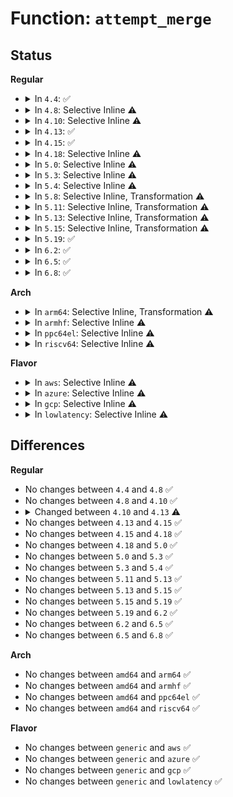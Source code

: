 # Function: <code>attempt_merge</code>

## Status
<b>Regular</b>
<ul>
<li>
<details>
<summary>In <code>4.4</code>: ✅</summary>

```c
int attempt_merge(struct request_queue *q, struct request *req, struct request *next);
```

**Collision:** Unique Static

**Inline:** No

**Transformation:** False

**Instances:**

```
In block/blk-merge.c (ffffffff813c1280)
Location: block/blk-merge.c:647
Inline: False
Direct callers:
  - block/blk-merge.c:attempt_back_merge
  - block/blk-merge.c:attempt_front_merge
  - block/blk-merge.c:blk_attempt_req_merge
```
**Symbols:**

```
ffffffff813c1280-ffffffff813c1a8d: attempt_merge (STB_LOCAL)
```
</details>
</li>
<li>
<details>
<summary>In <code>4.8</code>: Selective Inline ⚠️</summary>

```c
int attempt_merge(struct request_queue *q, struct request *req, struct request *next);
```

**Collision:** Unique Static

**Inline:** Selective

**Transformation:** False

**Instances:**

```
In block/blk-merge.c (ffffffff81405460)
Location: block/blk-merge.c:673
Inline: True
Direct callers:
  - block/blk-merge.c:blk_attempt_req_merge
  - block/blk-merge.c:attempt_front_merge
  - block/blk-merge.c:attempt_back_merge
```
**Symbols:**

```
ffffffff81405460-ffffffff81405a6d: attempt_merge (STB_LOCAL)
```
</details>
</li>
<li>
<details>
<summary>In <code>4.10</code>: Selective Inline ⚠️</summary>

```c
int attempt_merge(struct request_queue *q, struct request *req, struct request *next);
```

**Collision:** Unique Static

**Inline:** Selective

**Transformation:** False

**Instances:**

```
In block/blk-merge.c (ffffffff8141f3e0)
Location: block/blk-merge.c:664
Inline: True
Direct callers:
  - block/blk-merge.c:blk_attempt_req_merge
  - block/blk-merge.c:attempt_front_merge
  - block/blk-merge.c:attempt_back_merge
```
**Symbols:**

```
ffffffff8141f3e0-ffffffff8141fd01: attempt_merge (STB_LOCAL)
```
</details>
</li>
<li>
<details>
<summary>In <code>4.13</code>: ✅</summary>

```c
struct request *attempt_merge(struct request_queue *q, struct request *req, struct request *next);
```

**Collision:** Unique Static

**Inline:** No

**Transformation:** False

**Instances:**

```
In block/blk-merge.c (ffffffff8142d260)
Location: block/blk-merge.c:648
Inline: False
Direct callers:
  - block/blk-merge.c:blk_attempt_req_merge
  - block/blk-merge.c:attempt_front_merge
  - block/blk-merge.c:attempt_back_merge
```
**Symbols:**

```
ffffffff8142d260-ffffffff8142dc58: attempt_merge (STB_LOCAL)
```
</details>
</li>
<li>
<details>
<summary>In <code>4.15</code>: ✅</summary>

```c
struct request *attempt_merge(struct request_queue *q, struct request *req, struct request *next);
```

**Collision:** Unique Static

**Inline:** No

**Transformation:** False

**Instances:**

```
In block/blk-merge.c (ffffffff814584b0)
Location: block/blk-merge.c:649
Inline: False
Direct callers:
  - block/blk-merge.c:blk_attempt_req_merge
  - block/blk-merge.c:attempt_front_merge
  - block/blk-merge.c:attempt_back_merge
```
**Symbols:**

```
ffffffff814584b0-ffffffff81458e85: attempt_merge (STB_LOCAL)
```
</details>
</li>
<li>
<details>
<summary>In <code>4.18</code>: Selective Inline ⚠️</summary>

```c
struct request *attempt_merge(struct request_queue *q, struct request *req, struct request *next);
```

**Collision:** Unique Static

**Inline:** Selective

**Transformation:** False

**Instances:**

```
In block/blk-merge.c (ffffffff8148b960)
Location: block/blk-merge.c:676
Inline: True
Direct callers:
  - block/blk-merge.c:blk_attempt_req_merge
  - block/blk-merge.c:attempt_front_merge
  - block/blk-merge.c:attempt_back_merge
```
**Symbols:**

```
ffffffff8148b960-ffffffff8148c3e5: attempt_merge (STB_LOCAL)
```
</details>
</li>
<li>
<details>
<summary>In <code>5.0</code>: Selective Inline ⚠️</summary>

```c
struct request *attempt_merge(struct request_queue *q, struct request *req, struct request *next);
```

**Collision:** Unique Static

**Inline:** Selective

**Transformation:** False

**Instances:**

```
In block/blk-merge.c (ffffffff814a5620)
Location: block/blk-merge.c:724
Inline: True
Direct callers:
  - block/blk-merge.c:blk_attempt_req_merge
  - block/blk-merge.c:attempt_front_merge
  - block/blk-merge.c:attempt_back_merge
```
**Symbols:**

```
ffffffff814a5620-ffffffff814a6000: attempt_merge (STB_LOCAL)
```
</details>
</li>
<li>
<details>
<summary>In <code>5.3</code>: Selective Inline ⚠️</summary>

```c
struct request *attempt_merge(struct request_queue *q, struct request *req, struct request *next);
```

**Collision:** Unique Static

**Inline:** Selective

**Transformation:** False

**Instances:**

```
In block/blk-merge.c (ffffffff814d36e0)
Location: block/blk-merge.c:671
Inline: True
Direct callers:
  - block/blk-merge.c:blk_attempt_req_merge
  - block/blk-merge.c:attempt_front_merge
  - block/blk-merge.c:attempt_back_merge
```
**Symbols:**

```
ffffffff814d36e0-ffffffff814d3eb2: attempt_merge (STB_LOCAL)
```
</details>
</li>
<li>
<details>
<summary>In <code>5.4</code>: Selective Inline ⚠️</summary>

```c
struct request *attempt_merge(struct request_queue *q, struct request *req, struct request *next);
```

**Collision:** Unique Static

**Inline:** Selective

**Transformation:** False

**Instances:**

```
In block/blk-merge.c (ffffffff814eca10)
Location: block/blk-merge.c:724
Inline: True
Direct callers:
  - block/blk-merge.c:blk_attempt_req_merge
  - block/blk-merge.c:attempt_front_merge
  - block/blk-merge.c:attempt_back_merge
```
**Symbols:**

```
ffffffff814eca10-ffffffff814ed1e2: attempt_merge (STB_LOCAL)
```
</details>
</li>
<li>
<details>
<summary>In <code>5.8</code>: Selective Inline, Transformation ⚠️</summary>

**Collision:** Unique Static

**Inline:** Selective

**Transformation:** True

**Instances:**

```
In block/blk-merge.c (ffffffff8154cda5)
Location: block/blk-merge.c:721
Inline: True
Inline callers:
  - block/blk-merge.c:blk_attempt_req_merge
  - block/blk-merge.c:attempt_front_merge
  - block/blk-merge.c:attempt_back_merge
Direct callers:
  - block/blk-merge.c:blk_attempt_req_merge
  - block/blk-merge.c:attempt_front_merge
  - block/blk-merge.c:attempt_back_merge
```
**Symbols:**

```
ffffffff8154ca10-ffffffff8154cc51: attempt_merge.part.0 (STB_LOCAL)
```
</details>
</li>
<li>
<details>
<summary>In <code>5.11</code>: Selective Inline, Transformation ⚠️</summary>

```c
struct request *attempt_merge(struct request_queue *q, struct request *req, struct request *next);
```

**Collision:** Unique Static

**Inline:** Selective

**Transformation:** True

**Instances:**

```
In block/blk-merge.c (ffffffff815692c5)
Location: block/blk-merge.c:736
Inline: True
Inline callers:
  - block/blk-merge.c:blk_attempt_req_merge
Direct callers:
  - block/blk-merge.c:blk_mq_sched_try_merge
  - block/blk-merge.c:blk_mq_sched_try_merge
  - block/blk-merge.c:blk_attempt_req_merge
```
**Symbols:**

```
ffffffff81568a90-ffffffff81568d93: attempt_merge.part.0 (STB_LOCAL)
ffffffff81568da0-ffffffff81568e11: attempt_merge (STB_LOCAL)
```
</details>
</li>
<li>
<details>
<summary>In <code>5.13</code>: Selective Inline, Transformation ⚠️</summary>

```c
struct request *attempt_merge(struct request_queue *q, struct request *req, struct request *next);
```

**Collision:** Unique Static

**Inline:** Selective

**Transformation:** True

**Instances:**

```
In block/blk-merge.c (ffffffff81571225)
Location: block/blk-merge.c:739
Inline: True
Inline callers:
  - block/blk-merge.c:blk_attempt_req_merge
Direct callers:
  - block/blk-merge.c:blk_mq_sched_try_merge
  - block/blk-merge.c:blk_mq_sched_try_merge
  - block/blk-merge.c:blk_attempt_req_merge
```
**Symbols:**

```
ffffffff81570610-ffffffff81570acf: attempt_merge.part.0 (STB_LOCAL)
ffffffff81570ad0-ffffffff81570b41: attempt_merge (STB_LOCAL)
```
</details>
</li>
<li>
<details>
<summary>In <code>5.15</code>: Selective Inline, Transformation ⚠️</summary>

```c
struct request *attempt_merge(struct request_queue *q, struct request *req, struct request *next);
```

**Collision:** Unique Static

**Inline:** Selective

**Transformation:** True

**Instances:**

```
In block/blk-merge.c (ffffffff815d58e5)
Location: block/blk-merge.c:725
Inline: True
Inline callers:
  - block/blk-merge.c:blk_attempt_req_merge
Direct callers:
  - block/blk-merge.c:blk_mq_sched_try_merge
  - block/blk-merge.c:blk_mq_sched_try_merge
  - block/blk-merge.c:blk_attempt_req_merge
```
**Symbols:**

```
ffffffff815d4cc0-ffffffff815d5171: attempt_merge.part.0 (STB_LOCAL)
ffffffff815d5180-ffffffff815d51f2: attempt_merge (STB_LOCAL)
```
</details>
</li>
<li>
<details>
<summary>In <code>5.19</code>: ✅</summary>

```c
struct request *attempt_merge(struct request_queue *q, struct request *req, struct request *next);
```

**Collision:** Unique Static

**Inline:** No

**Transformation:** False

**Instances:**

```
In block/blk-merge.c (ffffffff81680b10)
Location: block/blk-merge.c:746
Inline: False
Direct callers:
  - block/blk-merge.c:blk_mq_sched_try_merge
  - block/blk-merge.c:blk_mq_sched_try_merge
  - block/blk-merge.c:blk_attempt_req_merge
```
**Symbols:**

```
ffffffff81680b10-ffffffff81680fce: attempt_merge (STB_LOCAL)
```
</details>
</li>
<li>
<details>
<summary>In <code>6.2</code>: ✅</summary>

```c
struct request *attempt_merge(struct request_queue *q, struct request *req, struct request *next);
```

**Collision:** Unique Static

**Inline:** No

**Transformation:** False

**Instances:**

```
In block/blk-merge.c (ffffffff8173dfe0)
Location: block/blk-merge.c:811
Inline: False
Direct callers:
  - block/blk-merge.c:blk_mq_sched_try_merge
  - block/blk-merge.c:blk_mq_sched_try_merge
  - block/blk-merge.c:blk_attempt_req_merge
```
**Symbols:**

```
ffffffff8173dfe0-ffffffff8173e4c7: attempt_merge (STB_LOCAL)
```
</details>
</li>
<li>
<details>
<summary>In <code>6.5</code>: ✅</summary>

```c
struct request *attempt_merge(struct request_queue *q, struct request *req, struct request *next);
```

**Collision:** Unique Static

**Inline:** No

**Transformation:** False

**Instances:**

```
In block/blk-merge.c (ffffffff8177a530)
Location: block/blk-merge.c:805
Inline: False
Direct callers:
  - block/blk-merge.c:blk_mq_sched_try_merge
  - block/blk-merge.c:blk_mq_sched_try_merge
  - block/blk-merge.c:blk_attempt_req_merge
```
**Symbols:**

```
ffffffff8177a530-ffffffff8177aa23: attempt_merge (STB_LOCAL)
```
</details>
</li>
<li>
<details>
<summary>In <code>6.8</code>: ✅</summary>

```c
struct request *attempt_merge(struct request_queue *q, struct request *req, struct request *next);
```

**Collision:** Unique Static

**Inline:** No

**Transformation:** False

**Instances:**

```
In block/blk-merge.c (ffffffff817bc910)
Location: block/blk-merge.c:801
Inline: False
Direct callers:
  - block/blk-merge.c:blk_mq_sched_try_merge
  - block/blk-merge.c:blk_mq_sched_try_merge
  - block/blk-merge.c:blk_attempt_req_merge
```
**Symbols:**

```
ffffffff817bc910-ffffffff817bce03: attempt_merge (STB_LOCAL)
```
</details>
</li>
</ul>
<b>Arch</b>
<ul>
<li>
<details>
<summary>In <code>arm64</code>: Selective Inline, Transformation ⚠️</summary>

```c
struct request *attempt_merge(struct request_queue *q, struct request *req, struct request *next);
```

**Collision:** Unique Static

**Inline:** Selective

**Transformation:** True

**Instances:**

```
In block/blk-merge.c (ffff8000105eb430)
Location: block/blk-merge.c:724
Inline: True
Direct callers:
  - block/blk-merge.c:blk_attempt_req_merge
  - block/blk-merge.c:attempt_front_merge
  - block/blk-merge.c:attempt_back_merge
```
**Symbols:**

```
ffff8000105eb430-ffff8000105ebb24: attempt_merge.part.0 (STB_LOCAL)
ffff8000105ebb28-ffff8000105ebc0c: attempt_merge (STB_LOCAL)
```
</details>
</li>
<li>
<details>
<summary>In <code>armhf</code>: Selective Inline ⚠️</summary>

```c
struct request *attempt_merge(struct request_queue *q, struct request *req, struct request *next);
```

**Collision:** Unique Static

**Inline:** Selective

**Transformation:** False

**Instances:**

```
In block/blk-merge.c (c07979b4)
Location: block/blk-merge.c:724
Inline: True
Direct callers:
  - block/blk-merge.c:blk_attempt_req_merge
  - block/blk-merge.c:attempt_front_merge
  - block/blk-merge.c:attempt_back_merge
```
**Symbols:**

```
c07979b4-c0798164: attempt_merge (STB_LOCAL)
```
</details>
</li>
<li>
<details>
<summary>In <code>ppc64el</code>: Selective Inline ⚠️</summary>

```c
struct request *attempt_merge(struct request_queue *q, struct request *req, struct request *next);
```

**Collision:** Unique Static

**Inline:** Selective

**Transformation:** False

**Instances:**

```
In block/blk-merge.c (c000000000780820)
Location: block/blk-merge.c:724
Inline: True
Direct callers:
  - block/blk-merge.c:blk_attempt_req_merge
  - block/blk-merge.c:attempt_front_merge
  - block/blk-merge.c:attempt_back_merge
```
**Symbols:**

```
c000000000780820-c000000000781058: attempt_merge (STB_LOCAL)
```
</details>
</li>
<li>
<details>
<summary>In <code>riscv64</code>: Selective Inline ⚠️</summary>

```c
struct request *attempt_merge(struct request_queue *q, struct request *req, struct request *next);
```

**Collision:** Unique Static

**Inline:** Selective

**Transformation:** False

**Instances:**

```
In block/blk-merge.c (ffffffe00042b3d2)
Location: block/blk-merge.c:724
Inline: True
Direct callers:
  - block/blk-merge.c:blk_attempt_req_merge
  - block/blk-merge.c:attempt_front_merge
  - block/blk-merge.c:attempt_back_merge
```
**Symbols:**

```
ffffffe00042b3d2-ffffffe00042b998: attempt_merge (STB_LOCAL)
```
</details>
</li>
</ul>
<b>Flavor</b>
<ul>
<li>
<details>
<summary>In <code>aws</code>: Selective Inline ⚠️</summary>

```c
struct request *attempt_merge(struct request_queue *q, struct request *req, struct request *next);
```

**Collision:** Unique Static

**Inline:** Selective

**Transformation:** False

**Instances:**

```
In block/blk-merge.c (ffffffff814e4ff0)
Location: block/blk-merge.c:724
Inline: True
Direct callers:
  - block/blk-merge.c:blk_attempt_req_merge
  - block/blk-merge.c:attempt_front_merge
  - block/blk-merge.c:attempt_back_merge
```
**Symbols:**

```
ffffffff814e4ff0-ffffffff814e57c2: attempt_merge (STB_LOCAL)
```
</details>
</li>
<li>
<details>
<summary>In <code>azure</code>: Selective Inline ⚠️</summary>

```c
struct request *attempt_merge(struct request_queue *q, struct request *req, struct request *next);
```

**Collision:** Unique Static

**Inline:** Selective

**Transformation:** False

**Instances:**

```
In block/blk-merge.c (ffffffff814d56b0)
Location: block/blk-merge.c:724
Inline: True
Direct callers:
  - block/blk-merge.c:blk_attempt_req_merge
  - block/blk-merge.c:attempt_front_merge
  - block/blk-merge.c:attempt_back_merge
```
**Symbols:**

```
ffffffff814d56b0-ffffffff814d5d7a: attempt_merge (STB_LOCAL)
```
</details>
</li>
<li>
<details>
<summary>In <code>gcp</code>: Selective Inline ⚠️</summary>

```c
struct request *attempt_merge(struct request_queue *q, struct request *req, struct request *next);
```

**Collision:** Unique Static

**Inline:** Selective

**Transformation:** False

**Instances:**

```
In block/blk-merge.c (ffffffff814e1080)
Location: block/blk-merge.c:724
Inline: True
Direct callers:
  - block/blk-merge.c:blk_attempt_req_merge
  - block/blk-merge.c:attempt_front_merge
  - block/blk-merge.c:attempt_back_merge
```
**Symbols:**

```
ffffffff814e1080-ffffffff814e1852: attempt_merge (STB_LOCAL)
```
</details>
</li>
<li>
<details>
<summary>In <code>lowlatency</code>: Selective Inline ⚠️</summary>

```c
struct request *attempt_merge(struct request_queue *q, struct request *req, struct request *next);
```

**Collision:** Unique Static

**Inline:** Selective

**Transformation:** False

**Instances:**

```
In block/blk-merge.c (ffffffff814f9f00)
Location: block/blk-merge.c:724
Inline: True
Direct callers:
  - block/blk-merge.c:blk_attempt_req_merge
  - block/blk-merge.c:attempt_front_merge
  - block/blk-merge.c:attempt_back_merge
```
**Symbols:**

```
ffffffff814f9f00-ffffffff814fa718: attempt_merge (STB_LOCAL)
```
</details>
</li>
</ul>

## Differences
<b>Regular</b>
<ul>
<li>
No changes between <code>4.4</code> and <code>4.8</code> ✅
</li>
<li>
No changes between <code>4.8</code> and <code>4.10</code> ✅
</li>
<li>
<details>
<summary>Changed between <code>4.10</code> and <code>4.13</code> ⚠️</summary>
<ul>
<li>
<b>Return type changed. </b>
<code>int</code> ➡️ <code>struct request *</code>
</li>
</ul>
</details>
</li>
<li>
No changes between <code>4.13</code> and <code>4.15</code> ✅
</li>
<li>
No changes between <code>4.15</code> and <code>4.18</code> ✅
</li>
<li>
No changes between <code>4.18</code> and <code>5.0</code> ✅
</li>
<li>
No changes between <code>5.0</code> and <code>5.3</code> ✅
</li>
<li>
No changes between <code>5.3</code> and <code>5.4</code> ✅
</li>
<li>
No changes between <code>5.11</code> and <code>5.13</code> ✅
</li>
<li>
No changes between <code>5.13</code> and <code>5.15</code> ✅
</li>
<li>
No changes between <code>5.15</code> and <code>5.19</code> ✅
</li>
<li>
No changes between <code>5.19</code> and <code>6.2</code> ✅
</li>
<li>
No changes between <code>6.2</code> and <code>6.5</code> ✅
</li>
<li>
No changes between <code>6.5</code> and <code>6.8</code> ✅
</li>
</ul>
<b>Arch</b>
<ul>
<li>
No changes between <code>amd64</code> and <code>arm64</code> ✅
</li>
<li>
No changes between <code>amd64</code> and <code>armhf</code> ✅
</li>
<li>
No changes between <code>amd64</code> and <code>ppc64el</code> ✅
</li>
<li>
No changes between <code>amd64</code> and <code>riscv64</code> ✅
</li>
</ul>
<b>Flavor</b>
<ul>
<li>
No changes between <code>generic</code> and <code>aws</code> ✅
</li>
<li>
No changes between <code>generic</code> and <code>azure</code> ✅
</li>
<li>
No changes between <code>generic</code> and <code>gcp</code> ✅
</li>
<li>
No changes between <code>generic</code> and <code>lowlatency</code> ✅
</li>
</ul>
